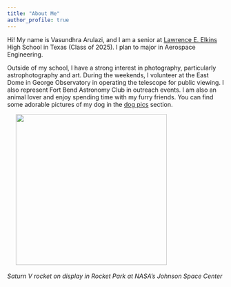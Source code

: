 ```yaml
---
title: "About Me"
author_profile: true
---
```

Hi! My name is Vasundhra Arulazi, and I am a senior at [Lawrence E. Elkins](https://www.fortbendisd.com/ehs) High School in Texas (Class of 2025). I plan to major in Aerospace Engineering.

Outside of my school, I have a strong interest in photography, particularly astrophotography and art. During the weekends, I volunteer at the East Dome in George Observatory in operating the telescope for public viewing. I also represent Fort Bend Astronomy Club in outreach events. I am also an animal lover and enjoy spending time with my furry friends. You can find some adorable pictures of my dog in the [dog pics](https://vasundhra-arulazi.github.io/dog/) section.

&nbsp;&nbsp;&nbsp;&nbsp;
<img class="img" src="../assets/images/rocket.png" width="350px">&nbsp;&nbsp;&nbsp;&nbsp;

<em>Saturn V rocket on display in Rocket Park at NASA’s Johnson Space Center</em>
